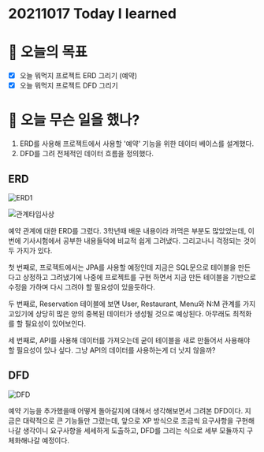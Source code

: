 # 20211017 Today I learned

# 🎯 오늘의 목표

- [x]  오늘 뭐먹지 프로젝트 ERD 그리기 (예약)
- [x]  오늘 뭐먹지 프로젝트 DFD 그리기

# 📖 오늘 무슨 일을 했나?

1. ERD를 사용해 프로젝트에서 사용할 '예약' 기능을 위한 데이터 베이스를 설계했다.
2. DFD를 그려 전체적인 데이터 흐름을 정의했다.

## ERD

![ERD1](https://user-images.githubusercontent.com/19809346/137620142-63037ea5-e0c5-4449-a46b-09f6ddb83c0d.PNG)

![관계타입사상](https://user-images.githubusercontent.com/19809346/137620143-06cd6ffa-d9c2-4a25-a19b-27c14f7b2c03.PNG)

 

 예약 관계에 대한 ERD를 그렸다. 3학년때 배운 내용이라 까먹은 부분도 많았었는데, 이번에 기사시험에서 공부한 내용들덕에 비교적 쉽게 그려냈다. 그리고나니 걱정되는 것이 두 가지가 있다.

 첫 번째로, 프로젝트에서는 JPA를 사용할 예정인데 지금은 SQL문으로 테이블을 만든다고 상정하고 그려냈기에 나중에 프로젝트를 구현 하면서 지금 만든 테이블을 기반으로 수정을 가하며 다시 그려야 할 필요성이 있을듯하다.

 두 번째로,  Reservation 테이블에 보면 User, Restaurant, Menu와 N:M 관계를 가지고있기에 상당히 많은 양의 중복된 데이터가 생성될 것으로 예상된다. 아무래도 최적화를 할 필요성이 있어보인다.

 세 번째로, API를 사용해 데이터를 가져오는데 굳이 테이블을 새로 만들어서 사용해야 할 필요성이 있나 싶다. 그냥 API의 데이터를 사용하는게 더 낫지 않을까?

## DFD

![DFD](https://user-images.githubusercontent.com/19809346/137620140-116d4a53-4415-4a2a-9801-6d7b0d6aa908.PNG)

예약 기능을 추가했을때 어떻게 돌아갈지에 대해서 생각해보면서 그려본 DFD이다. 지금은 대략적으로 큰 기능들만 그렸는데, 앞으로 XP 방식으로 조금씩 요구사항을 구현해 나갈 생각이니 요구사항을 세세하게 도출하고, DFD를 그리는 식으로 세부 모듈까지 구체화해나갈 예정이다.

